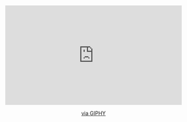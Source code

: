 <div id="header" align="center">
  <iframe src="https://giphy.com/embed/rD8R00QOKwfxC" width="480" height="270" frameBorder="0" class="giphy-embed" allowFullScreen></iframe><p><a href="https://giphy.com/gifs/kids-wife-desserts-rD8R00QOKwfxC">via GIPHY</a></p>

</div>
